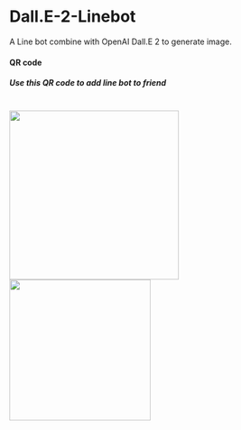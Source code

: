 # Dall.E-2-Linebot

A Line bot combine with OpenAI Dall.E 2 to generate image.

#### QR code
##### Use this QR code to add line bot to friend <br>
<br>
<img src="https://user-images.githubusercontent.com/74141558/224867554-137963d1-c6b7-4415-9040-c1d1a1815c50.png" width="300" height="300/>
---
#### Demo
<img src = "https://user-images.githubusercontent.com/74141558/224868469-1a506aa4-4e3e-4614-be2d-65065dcaf6ad.jpg" width="250" height="250" />
<img src = "https://user-images.githubusercontent.com/74141558/224868474-3e373773-25d3-4792-b9f2-c616afeff801.jpg" width="250" height="250" />

